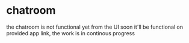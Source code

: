 # chatroom
 the chatroom is not functional yet from the UI soon it'll be functional on provided app link, the work is in continous progress
